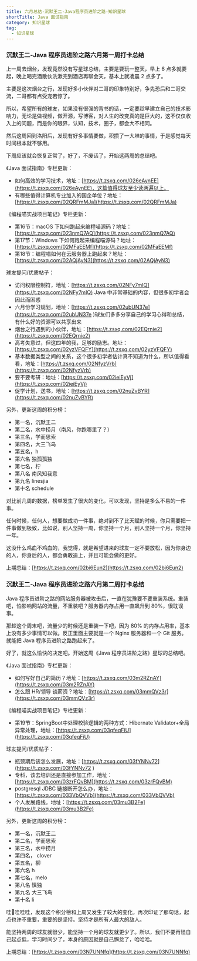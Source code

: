 ```yaml
---
title: 六月总结-沉默王二-Java程序员进阶之路-知识星球
shortTitle: Java 面试指南
category: 知识星球
tag:
  - 知识星球
---
```


### 沉默王二-Java 程序员进阶之路六月第一周打卡总结

上一周去烟台，发现竟然没有写星球总结，主要是要玩一整天，早上 6 点多就要起，晚上喝完酒散伙洗漱完到酒店再聊会天，基本上就凌晨 2 点多了。

主要是这次烟台之行，发现好多小伙伴对二哥的印象特别好，争先恐后和二哥交流，二哥都有点受宠若惊了。

所以，希望所有的球友，如果没有很强的背书的话，一定要趁早建立自己的技术影响力，无论是做视频，做开源，写博客，对人生的改变真的是巨大的，这不仅仅收入上的问题，而是你的眼界，认知，技术，圈子，都会大不相同。

然后这周回到洛阳后，发现有好多事情要做，积攒了一大堆的事情，于是感觉每天时间根本就不够用。

下周应该就会恢复正常了，好了，不废话了，开始这两周的总结吧。

《Java 面试指南》专栏更新：

- 如何高效的学习技术，地址：[https://t.zsxq.com/026eAynEE](https://t.zsxq.com/026eAynEE)，这篇值得球友至少读两遍以上。
- 有哪些值得计算机专业加入的国企单位？地址：[https://t.zsxq.com/02QRFmMJa](https://t.zsxq.com/02QRFmMJa)

《编程喵实战项目笔记》专栏更新：

- 第16节：macOS 下如何跑起来编程喵源码？地址：[https://t.zsxq.com/023nmQ7AQ](https://t.zsxq.com/023nmQ7AQ)
- 第17节：Windows 下如何跑起来编程喵源码？地址：[https://t.zsxq.com/02MFaEEMf](https://t.zsxq.com/02MFaEEMf)
- 第18节：编程喵如何在云服务器上跑起来？地址：[https://t.zsxq.com/02AQjAyN3](https://t.zsxq.com/02AQjAyN3)

球友提问/优质帖子：

- 访问权限控制符，地址：[https://t.zsxq.com/02NFy7mIQ](https://t.zsxq.com/02NFy7mIQ) Java 中非常基础的内容，但很多初学者会因此而困惑
- 六月份学习规划，地址：[https://t.zsxq.com/02ubUN37e](https://t.zsxq.com/02ubUN37e )球友们多多分享自己的学习心得和总结，有什么好的资源可以共享出来
- 烟台之行遇到的小伙伴，地址：[https://t.zsxq.com/02EQrnie2](https://t.zsxq.com/02EQrnie2)
- 高考失意过，但这四年的我，足够的励志。地址：[https://t.zsxq.com/02yzVFQFY](https://t.zsxq.com/02yzVFQFY)
- 基本数据类型之间的关系，这个很多初学者估计真不知道为什么，所以值得看看，地址：[https://t.zsxq.com/02NfyzVrb](https://t.zsxq.com/02NfyzVrb)
- 要不要考研：地址：[https://t.zsxq.com/02ieiEyVj](https://t.zsxq.com/02ieiEyVj)
- 促学计划，送书，地址：[https://t.zsxq.com/02nuZvBYR](https://t.zsxq.com/02nuZvBYR)

另外，更新这周的积分榜：

- 第一名，沉默王二
- 第二名，水中捞月（南风，你跑哪里了？）
- 第三名，学而思索
- 第四名，大三飞鸟
- 第五名，h
- 第六名 独孤孤独
- 第七名，柠
- 第八名 南风知我意
- 第九名 linesjia
- 第十名 schedule

对比前几周的数据，榜单发生了很大的变化，可以发现，坚持是多么不易的一件事。

任何时候，任何人，想要做成功一件事，绝对到不了比天赋的时候，你只需要把一件事做到极致，比如说，别人坚持一周，你坚持一个月，别人坚持一个月，你坚持一年。

这没什么鸡血不鸡血的，我觉得，就是希望进来的球友一定不要放松，因为你身边的人，你身后的人，都会勇敢追上，并且可能会做的更好。

上期总结：[https://t.zsxq.com/02bi6Eun2](https://t.zsxq.com/02bi6Eun2)

### 沉默王二-Java 程序员进阶之路六月第二周打卡总结

Java 程序员进阶之路的网站服务器被攻击后，一直在犹豫要不要重装系统。重装吧，怕影响网站的流量，不重装吧？服务器内存占用一直飙升到 80%，很耽误事。

那趁这个周末吧，流量少的时候还是重装一下吧，因为 80% 的内存占用率，基本上没有多少事情可以做。反正里面主要就是一个 Nginx 服务器和一个 Git 服务。就能把 Java 程序员进阶之路跑起来了。

好了，就这么愉快的决定吧。开始这周《Java 程序员进阶之路》星球的总结吧。

《Java 面试指南》专栏更新：

- 如何写好自己的简历？地址：[https://t.zsxq.com/03m2RZnAY](https://t.zsxq.com/03m2RZnAY)
- 怎么跟 HR/领导 谈薪资？地址：[https://t.zsxq.com/03mmQVz3r](https://t.zsxq.com/03mmQVz3r)

《编程喵实战项目笔记》专栏更新：

- 第19节：SpringBoot中处理校验逻辑的两种方式：Hibernate Validator+全局异常处理，地址：[https://t.zsxq.com/03qfeqFiU](https://t.zsxq.com/03qfeqFiU)

球友提问/优质帖子：

- 瓶颈期后该怎么发展，地址：[https://t.zsxq.com/03fYNNv72](https://t.zsxq.com/03fYNNv72 )
- 专科，该去培训还是直接参加工作，地址：[https://t.zsxq.com/03zrFQvBM](https://t.zsxq.com/03zrFQvBM)
- postgresql JDBC 链接断开怎么办，地址：[https://t.zsxq.com/033VbQVVb](https://t.zsxq.com/033VbQVVb)
- 个人发展路线。地址：[https://t.zsxq.com/03mu3B2Fe](https://t.zsxq.com/03mu3B2Fe)

另外，更新这周的积分榜：

- 第一名，沉默王二
- 第二名，学而思索
- 第三名，水中捞月
- 第四名， clover
- 第五名，柳
- 第六名 h
- 第七名，melo
- 第八名  慎独
- 第九名 大三飞鸟
- 第十名 li

哇🤩哇哇哇，发现这个积分榜和上周又发生了较大的变化，再次印证了那句话，起点也许不重要，重要的是坚持。坚持才是所有人最大的敌人。

能坚持两周的球友就很少，能坚持一个月的球友就更少了。所以，我们不要再怪自己起点低，学习时间少了，本身的原因就是自己懈怠了，哈哈哈。

上期总结：[https://t.zsxq.com/03N7UNNfq](https://t.zsxq.com/03N7UNNfq)

